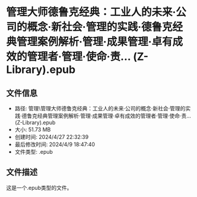 ﻿# 管理大师德鲁克经典：工业人的未来·公司的概念·新社会·管理的实践·德鲁克经典管理案例解析·管理·成果管理·卓有成效的管理者·管理·使命·责... (Z-Library).epub

## 文件信息
- 路径: 管理\管理大师德鲁克经典：工业人的未来·公司的概念·新社会·管理的实践·德鲁克经典管理案例解析·管理·成果管理·卓有成效的管理者·管理·使命·责... (Z-Library).epub
- 大小: 51.73 MB
- 创建时间: 2024/4/27 22:32:39
- 最后修改时间: 2024/4/9 18:47:40
- 文件类型: .epub

## 文件描述
这是一个.epub类型的文件。

